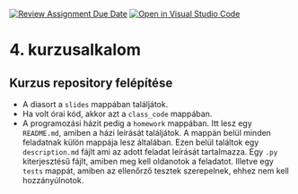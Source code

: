 [![Review Assignment Due Date](https://classroom.github.com/assets/deadline-readme-button-22041afd0340ce965d47ae6ef1cefeee28c7c493a6346c4f15d667ab976d596c.svg)](https://classroom.github.com/a/A7pXViiE)
[![Open in Visual Studio Code](https://classroom.github.com/assets/open-in-vscode-2e0aaae1b6195c2367325f4f02e2d04e9abb55f0b24a779b69b11b9e10269abc.svg)](https://classroom.github.com/online_ide?assignment_repo_id=16635027&assignment_repo_type=AssignmentRepo)
# 4. kurzusalkalom

## Kurzus repository felépítése

- A diasort a `slides` mappában találjátok.
- Ha volt órai kód, akkor azt a `class_code` mappában.
- A programozási házit pedig a `homework` mappában. Itt lesz egy `README.md`, amiben a házi leírását találjátok. A mappán belül minden feladatnak külön mappája lesz általában. Ezen belül találtok egy `description.md` fájlt ami az adott feladat leírását tartalmazza. Egy `.py` kiterjesztésű fájlt, amiben meg kell oldanotok a feladatot. Illetve egy `tests` mappát, amiben az ellenőrző tesztek szerepelnek, ehhez nem kell hozzányúlnotok.
